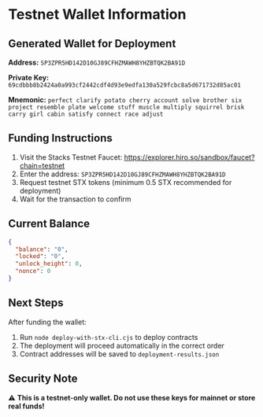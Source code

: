# Testnet Wallet Information

## Generated Wallet for Deployment

**Address:** `SP3ZPR5HD142D10GJ89CFHZMAWH8YHZBTQK2BA91D`

**Private Key:** `69cdbbb8b2424a0a993cf2442cdf4d93e9edfa130a529fcbc8a5d671732d85ac01`

**Mnemonic:** `perfect clarify potato cherry account solve brother six project resemble plate welcome stuff muscle multiply squirrel brisk carry girl cabin satisfy connect race adjust`

## Funding Instructions

1. Visit the Stacks Testnet Faucet: https://explorer.hiro.so/sandbox/faucet?chain=testnet
2. Enter the address: `SP3ZPR5HD142D10GJ89CFHZMAWH8YHZBTQK2BA91D`
3. Request testnet STX tokens (minimum 0.5 STX recommended for deployment)
4. Wait for the transaction to confirm

## Current Balance

```json
{
  "balance": "0",
  "locked": "0", 
  "unlock_height": 0,
  "nonce": 0
}
```

## Next Steps

After funding the wallet:
1. Run `node deploy-with-stx-cli.cjs` to deploy contracts
2. The deployment will proceed automatically in the correct order
3. Contract addresses will be saved to `deployment-results.json`

## Security Note

⚠️ **This is a testnet-only wallet. Do not use these keys for mainnet or store real funds!**